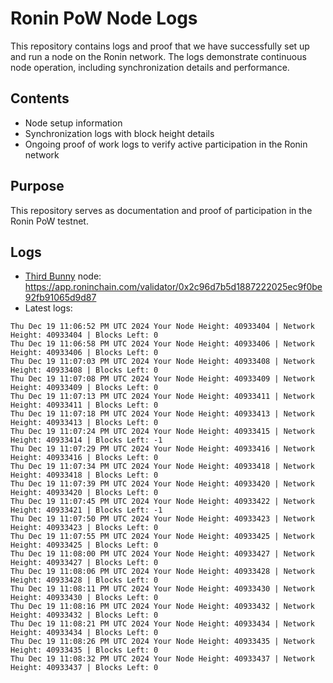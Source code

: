 # Ronin PoW Node Logs

This repository contains logs and proof that we have successfully set up and run a node on the Ronin network. The logs demonstrate continuous node operation, including synchronization details and performance.

## Contents

- Node setup information
- Synchronization logs with block height details
- Ongoing proof of work logs to verify active participation in the Ronin network

## Purpose

This repository serves as documentation and proof of participation in the Ronin PoW testnet.

## Logs

- [Third Bunny](https://thirdbunny.xyz/) node: https://app.roninchain.com/validator/0x2c96d7b5d1887222025ec9f0be92fb91065d9d87
- Latest logs:
```
Thu Dec 19 11:06:52 PM UTC 2024 Your Node Height: 40933404 | Network Height: 40933404 | Blocks Left: 0
Thu Dec 19 11:06:58 PM UTC 2024 Your Node Height: 40933406 | Network Height: 40933406 | Blocks Left: 0
Thu Dec 19 11:07:03 PM UTC 2024 Your Node Height: 40933408 | Network Height: 40933408 | Blocks Left: 0
Thu Dec 19 11:07:08 PM UTC 2024 Your Node Height: 40933409 | Network Height: 40933409 | Blocks Left: 0
Thu Dec 19 11:07:13 PM UTC 2024 Your Node Height: 40933411 | Network Height: 40933411 | Blocks Left: 0
Thu Dec 19 11:07:18 PM UTC 2024 Your Node Height: 40933413 | Network Height: 40933413 | Blocks Left: 0
Thu Dec 19 11:07:24 PM UTC 2024 Your Node Height: 40933415 | Network Height: 40933414 | Blocks Left: -1
Thu Dec 19 11:07:29 PM UTC 2024 Your Node Height: 40933416 | Network Height: 40933416 | Blocks Left: 0
Thu Dec 19 11:07:34 PM UTC 2024 Your Node Height: 40933418 | Network Height: 40933418 | Blocks Left: 0
Thu Dec 19 11:07:39 PM UTC 2024 Your Node Height: 40933420 | Network Height: 40933420 | Blocks Left: 0
Thu Dec 19 11:07:45 PM UTC 2024 Your Node Height: 40933422 | Network Height: 40933421 | Blocks Left: -1
Thu Dec 19 11:07:50 PM UTC 2024 Your Node Height: 40933423 | Network Height: 40933423 | Blocks Left: 0
Thu Dec 19 11:07:55 PM UTC 2024 Your Node Height: 40933425 | Network Height: 40933425 | Blocks Left: 0
Thu Dec 19 11:08:00 PM UTC 2024 Your Node Height: 40933427 | Network Height: 40933427 | Blocks Left: 0
Thu Dec 19 11:08:06 PM UTC 2024 Your Node Height: 40933428 | Network Height: 40933428 | Blocks Left: 0
Thu Dec 19 11:08:11 PM UTC 2024 Your Node Height: 40933430 | Network Height: 40933430 | Blocks Left: 0
Thu Dec 19 11:08:16 PM UTC 2024 Your Node Height: 40933432 | Network Height: 40933432 | Blocks Left: 0
Thu Dec 19 11:08:21 PM UTC 2024 Your Node Height: 40933434 | Network Height: 40933434 | Blocks Left: 0
Thu Dec 19 11:08:26 PM UTC 2024 Your Node Height: 40933435 | Network Height: 40933435 | Blocks Left: 0
Thu Dec 19 11:08:32 PM UTC 2024 Your Node Height: 40933437 | Network Height: 40933437 | Blocks Left: 0
```
